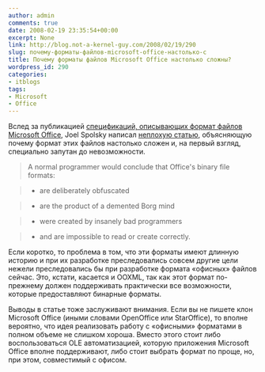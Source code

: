 ```yaml
---
author: admin
comments: true
date: 2008-02-19 23:35:54+00:00
excerpt: None
link: http://blog.not-a-kernel-guy.com/2008/02/19/290
slug: почему-форматы-файлов-microsoft-office-настолько-с
title: Почему форматы файлов Microsoft Office настолько сложны?
wordpress_id: 290
categories:
- itblogs
tags:
- Microsoft
- Office
---
```


Вслед за публикацией [спецификаций, описывающих формат файлов Microsoft Office](http://www.microsoft.com/interop/docs/OfficeBinaryFormats.mspx), Joel Spolsky написал [неплохую статью](http://www.joelonsoftware.com/items/2008/02/19.html), объясняющую почему формат этих файлов настолько сложен и, на первый взгляд, специально запутан до невозможности. 

> A normal programmer would conclude that Office's binary file formats:

>   * are deliberately obfuscated 

>   * are the product of a demented Borg mind 

>   * were created by insanely bad programmers 

>   * and are impossible to read or create correctly. 

Если коротко, то проблема в том, что эти форматы имеют длинную историю и при их разработке преследовались совсем другие цели нежели преследовались бы при разработке формата «офисных» файлов сейчас. Это, кстати, касается и OOXML, так как этот формат по-прежнему должен поддерживать практически все возможности, которые предоставляют бинарные форматы.

Выводы в статье тоже заслуживают внимания. Если вы не пишете клон Microsoft Office (иными словами OpenOffice или StarOffice), то вполне вероятно, что идея реализовать работу с «офисными» форматами в полном объеме не слишком хороша. Вместо этого стоит либо воспользоваться OLE автоматизацией, которую приложения Microsoft Office вполне поддерживают, либо стоит выбрать формат по проще, но, при этом, совместимый с офисом.
